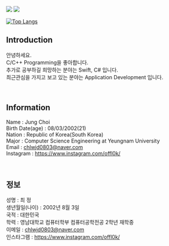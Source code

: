 <img src="https://capsule-render.vercel.app/api?type=waving&color=FFA500&height=300&section=header&text=CJ'GITHUB&fontSize=60" />
<img src="https://capsule-render.vercel.app/api?type=waving&color=6495ED&height=300&section=footer&text=HelloWorld!&fontSize=60" />

[![Top Langs](https://github-readme-stats.vercel.app/api/top-langs/?username=chlwjd0803)](https://github.com/anuraghazra/github-readme-stats)

## Introduction<br/>
안녕하세요.<br/>
C/C++ Programming을 좋아합니다.<br/>
추가로 공부하길 희망하는 분야는 Swift, C# 입니다.<br/>
최근관심을 가지고 보고 있는 분야는 Application Development 입니다.<br/>

<br/>

## Information<br/>
Name : Jung Choi<br/>
Birth Date(age) : 08/03/2002(21)<br/>
Nation : Republic of Korea(South Korea)<br/>
Major : Computer Science Engineering at Yeungnam University<br/>
Email : chlwjd0803@naver.com<br/>
Instagram : https://www.instagram.com/offl0k/<br/>

<br/>

## 정보<br/>
성명 : 최 정<br/>
생년월일(나이) : 2002년 8월 3일<br/>
국적 : 대한민국<br/>
학력 : 영남대학교 컴퓨터학부 컴퓨터공학전공 2학년 재학중<br/>
이메일 : chlwjd0803@naver.com<br/>
인스타그램 : https://www.instagram.com/offl0k/<br/>
